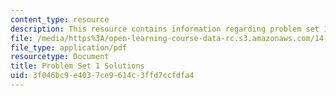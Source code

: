 ```yaml
---
content_type: resource
description: This resource contains information regarding problem set 1 solutions.
file: /media/https%3A/open-learning-course-data-rc.s3.amazonaws.com/14-12-economic-applications-of-game-theory-fall-2012/3f046bc9e4037ce9614c3ffd7ccfdfa4_MIT14_12F12_pset1sol.pdf
file_type: application/pdf
resourcetype: Document
title: Problem Set 1 Solutions
uid: 3f046bc9-e403-7ce9-614c-3ffd7ccfdfa4
---
```

